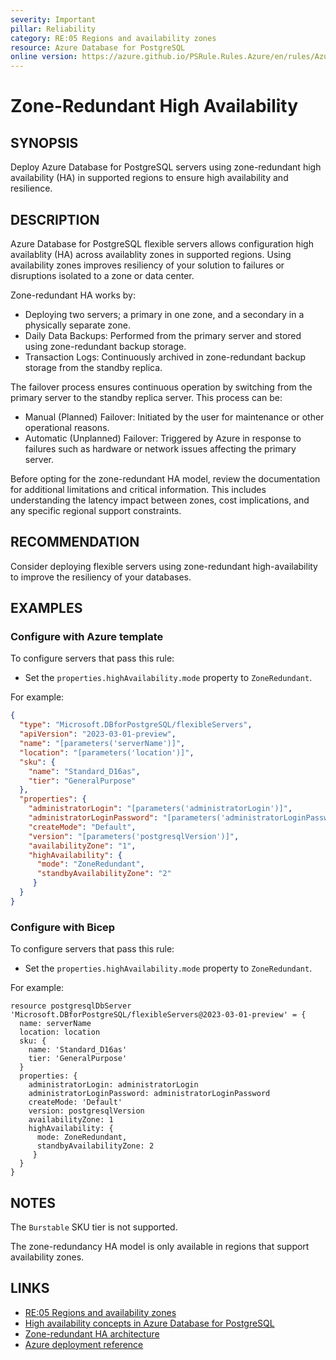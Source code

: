 ```yaml
---
severity: Important
pillar: Reliability
category: RE:05 Regions and availability zones
resource: Azure Database for PostgreSQL
online version: https://azure.github.io/PSRule.Rules.Azure/en/rules/Azure.PostgreSQL.ZoneRedundantHA/
---
```


# Zone-Redundant High Availability

## SYNOPSIS

Deploy Azure Database for PostgreSQL servers using zone-redundant high availability (HA) in supported regions to ensure high availability and resilience.

## DESCRIPTION

Azure Database for PostgreSQL flexible servers allows configuration high availablity (HA) across availablity zones in supported regions.
Using availability zones improves resiliency of your solution to failures or disruptions isolated to a zone or data center.

Zone-redundant HA works by:

- Deploying two servers; a primary in one zone, and a secondary in a physically separate zone.
-	Daily Data Backups: Performed from the primary server and stored using zone-redundant backup storage.
-	Transaction Logs: Continuously archived in zone-redundant backup storage from the standby replica.

The failover process ensures continuous operation by switching from the primary server to the standby replica server.
This process can be:

- Manual (Planned) Failover: Initiated by the user for maintenance or other operational reasons.
- Automatic (Unplanned) Failover: Triggered by Azure in response to failures such as hardware or network issues affecting the primary server.

Before opting for the zone-redundant HA model, review the documentation for additional limitations and critical information.
This includes understanding the latency impact between zones, cost implications, and any specific regional support constraints.

## RECOMMENDATION

Consider deploying flexible servers using zone-redundant high-availability to improve the resiliency of your databases.

## EXAMPLES

### Configure with Azure template

To configure servers that pass this rule:

- Set the `properties.highAvailability.mode` property to `ZoneRedundant`.

For example:

```json
{
  "type": "Microsoft.DBforPostgreSQL/flexibleServers",
  "apiVersion": "2023-03-01-preview",
  "name": "[parameters('serverName')]",
  "location": "[parameters('location')]",
  "sku": {
    "name": "Standard_D16as",
    "tier": "GeneralPurpose"
  },
  "properties": {
    "administratorLogin": "[parameters('administratorLogin')]",
    "administratorLoginPassword": "[parameters('administratorLoginPassword')]",
    "createMode": "Default",
    "version": "[parameters('postgresqlVersion')]",
    "availabilityZone": "1",
    "highAvailability": {
      "mode": "ZoneRedundant",
      "standbyAvailabilityZone": "2"
     }
  }
}
```

### Configure with Bicep

To configure servers that pass this rule:

- Set the `properties.highAvailability.mode` property to `ZoneRedundant`.

For example:

```bicep
resource postgresqlDbServer 'Microsoft.DBforPostgreSQL/flexibleServers@2023-03-01-preview' = {
  name: serverName
  location: location
  sku: {
    name: 'Standard_D16as'
    tier: 'GeneralPurpose'
  }
  properties: {
    administratorLogin: administratorLogin
    administratorLoginPassword: administratorLoginPassword
    createMode: 'Default'
    version: postgresqlVersion
    availabilityZone: 1
    highAvailability: {
      mode: ZoneRedundant,
      standbyAvailabilityZone: 2
     }
  }
}
```

<!-- external:avm avm/res/db-for-postgre-sql/flexible-server highAvailability -->

## NOTES

The `Burstable` SKU tier is not supported.

The zone-redundancy HA model is only available in regions that support availability zones.

## LINKS

- [RE:05 Regions and availability zones](https://learn.microsoft.com/azure/well-architected/reliability/regions-availability-zones)
- [High availability concepts in Azure Database for PostgreSQL](https://learn.microsoft.com/azure/reliability/reliability-postgresql-flexible-server)
- [Zone-redundant HA architecture](https://learn.microsoft.com/azure/reliability/reliability-postgresql-flexible-server#availability-zone-support)
- [Azure deployment reference](https://learn.microsoft.com/azure/templates/microsoft.dbforpostgresql/flexibleservers)

